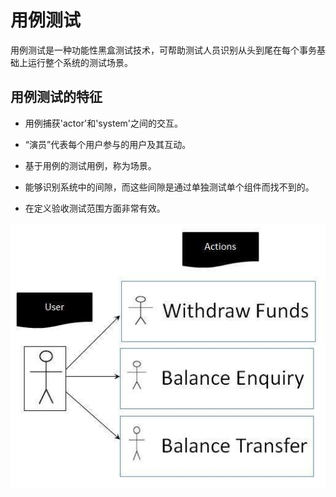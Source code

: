 # 用例测试

用例测试是一种功能性黑盒测试技术，可帮助测试人员识别从头到尾在每个事务基础上运行整个系统的测试场景。

## 用例测试的特征

* 用例捕获'actor'和'system'之间的交互。

* “演员”代表每个用户参与的用户及其互动。

* 基于用例的测试用例，称为场景。

* 能够识别系统中的间隙，而这些间隙是通过单独测试单个组件而找不到的。

* 在定义验收测试范围方面非常有效。

![交互](../screenshot/2019-06-03-14-13-50.png)
